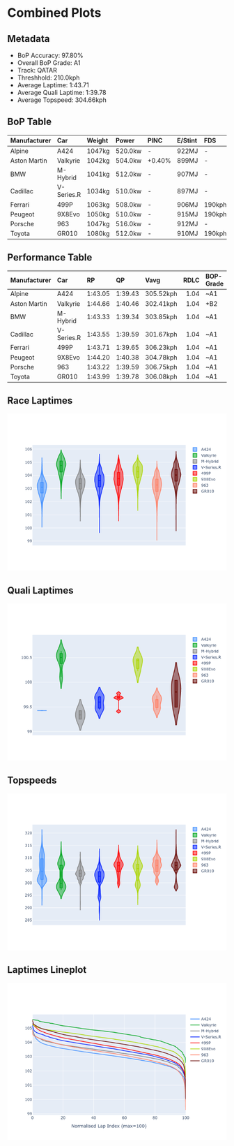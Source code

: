 # Combined Plots

## Metadata

- BoP Accuracy: 97.80%
- Overall BoP Grade: A1
- Track: QATAR
- Threshhold: 210.0kph
- Average Laptime: 1:43.71
- Average Quali Laptime: 1:39.78
- Average Topspeed: 304.66kph

## BoP Table
| Manufacturer   | Car        | Weight   | Power   | PINC   | E/Stint   | FDS    | RDP    | QDP    | TDP    |
|:---------------|:-----------|:---------|:--------|:-------|:----------|:-------|:-------|:-------|:-------|
| Alpine         | A424       | 1047kg   | 520.0kw | -      | 922MJ     | -      | 51.64% | 59.31% | 26.80% |
| Aston Martin   | Valkyrie   | 1042kg   | 504.0kw | +0.40% | 899MJ     | -      | 53.50% | 53.33% | 21.51% |
| BMW            | M-Hybrid   | 1041kg   | 512.0kw | -      | 907MJ     | -      | 52.89% | 56.22% | 33.41% |
| Cadillac       | V-Series.R | 1034kg   | 510.0kw | -      | 897MJ     | -      | 48.63% | 60.80% | 19.01% |
| Ferrari        | 499P       | 1063kg   | 508.0kw | -      | 906MJ     | 190kph | 51.38% | 44.98% | 9.83%  |
| Peugeot        | 9X8Evo     | 1050kg   | 510.0kw | -      | 915MJ     | 190kph | 48.87% | 52.78% | 15.41% |
| Porsche        | 963        | 1047kg   | 516.0kw | -      | 912MJ     | -      | 50.70% | 44.30% | 29.51% |
| Toyota         | GR010      | 1080kg   | 512.0kw | -      | 910MJ     | 190kph | 51.09% | 52.71% | 11.46% |

## Performance Table
| Manufacturer   | Car        | RP      | QP      | Vavg      |   RDLC | BOP-Grade   | Match   |
|:---------------|:-----------|:--------|:--------|:----------|-------:|:------------|:--------|
| Alpine         | A424       | 1:43.05 | 1:39.43 | 305.52kph |   1.04 | ~A1         | 99.97%  |
| Aston Martin   | Valkyrie   | 1:44.66 | 1:40.46 | 302.41kph |   1.04 | +B2         | 84.46%  |
| BMW            | M-Hybrid   | 1:43.33 | 1:39.34 | 303.85kph |   1.04 | ~A1         | 100.00% |
| Cadillac       | V-Series.R | 1:43.55 | 1:39.59 | 301.67kph |   1.04 | ~A1         | 99.89%  |
| Ferrari        | 499P       | 1:43.71 | 1:39.65 | 306.23kph |   1.04 | ~A1         | 99.56%  |
| Peugeot        | 9X8Evo     | 1:44.20 | 1:40.38 | 304.78kph |   1.04 | ~A1         | 99.86%  |
| Porsche        | 963        | 1:43.22 | 1:39.59 | 306.75kph |   1.04 | ~A1         | 99.75%  |
| Toyota         | GR010      | 1:43.99 | 1:39.78 | 306.08kph |   1.04 | ~A1         | 98.93%  |

## Race Laptimes
![Race Laptimes](images/race_violin.png)

## Quali Laptimes
![Quali Laptimes](images/quali_violin.png)

## Topspeeds
![Topspeeds](images/topspeed_violin.png)

## Laptimes Lineplot
![Laptimes Lineplot](images/laptime_line.png)

